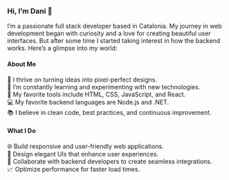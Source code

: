 ### Hi, I’m Dani 👋
I’m a passionate full stack developer based in Catalonia. My journey in web development began with curiosity and a love for creating beautiful user interfaces.
But after some time I started taking interest in how the backend works. Here’s a glimpse into my world:

#### About Me
🌟 I thrive on turning ideas into pixel-perfect designs.  
🚀 I’m constantly learning and experimenting with new technologies.  
🎨 My favorite tools include HTML, CSS, JavaScript, and React.  
💻 My favorite backend languages are Node.js and .NET.  
📚 I believe in clean code, best practices, and continuous improvement.  

#### What I Do
🌐 Build responsive and user-friendly web applications.  
🎨 Design elegant UIs that enhance user experiences.  
🚀 Collaborate with backend developers to create seamless integrations.  
📈 Optimize performance for faster load times.  
